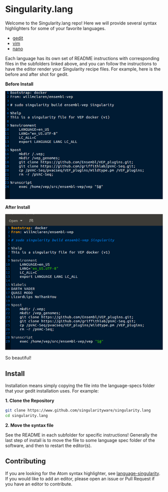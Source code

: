 # Singularity.lang

Welcome to the Singularity.lang repo! Here we will provide several syntax
highlighters for some of your favorite languages. 

 - [gedit](gedit)
 - [vim](vim)
 - [nano](nano)


Each language has its own set of README instructions with corresponding 
files in the subfolders linked above, and you can follow the instructions
to have the editor render your Singularity recipe files. For example,
here is the before and after shot for gedit.

**Before Install**

![gedit/img/before-install.png](gedit/img/before-install.png)

**After Install**

![gedit/img/after-install.png](gedit/img/after-install.png)

So beautiful!

## Install
Installation means simply copying the file into the language-specs folder
that your gedit installation uses. For example:

**1. Clone the Repository**

```bash
git clone https://www.github.com/singularityware/singularity.lang
cd singularity.lang
```

**2. Move the syntax file**

See the README in each subfolder for specific instructions! Generally the last
step of install is to move the file to some language spec folder of the software,
and then to restart the editor(s).

## Contributing

If you are looking for the Atom syntax highlighter, see
 [language-singularity](https://www.github.com/singularityware/language-singularity.git). 
If you would like to add an editor, please open an issue or Pull Request if you
have an editor to contribute.
